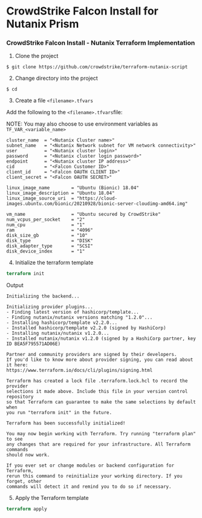 # CrowdStrike Falcon Install for Nutanix Prism

### CrowdStrike Falcon Install - Nutanix Terraform Implementation

1. Clone the project
```
$ git clone https://github.com/crowdstrike/terraform-nutanix-script
```
2. Change directory into the project
```
$ cd
```
3. Create a file `<filename>.tfvars`

Add the following to the `<filename>.tfvars`file:

NOTE: You may also choose to use environment variables as `TF_VAR_<variable_name>`

```code
cluster_name  = "<Nutanix Cluster name>"
subnet_name   = "<Nutanix Network subnet for VM network connectivity>"
user          = "<Nutanix cluster login>"
password      = "<Nutanix cluster login password>"
endpoint      = "<Nutanix cluster IP address>"
cid           = "<Falcon Customer ID>"
client_id     = "<Falcon OAUTH CLIENT ID>"
client_secret = "<Falcon OAUTH SECRET>"

linux_image_name        = "Ubuntu (Bionic) 18.04"
linux_image_description = "Ubuntu 18.04"
linux_image_source_uri  = "https://cloud-images.ubuntu.com/bionic/20210928/bionic-server-cloudimg-amd64.img"

vm_name                 = "Ubuntu secured by CrowdStrike"
num_vcpus_per_socket    = "2"
num_cpu                 = "1"
ram                     = "4096"
disk_size_gb            = "10"
disk_type               = "DISK"
disk_adapter_type       = "SCSI"
disk_device_index       = "1"
```

4. Initialize the terraform template

```terraform
terraform init
```
Output
```text
Initializing the backend...

Initializing provider plugins...
- Finding latest version of hashicorp/template...
- Finding nutanix/nutanix versions matching "1.2.0"...
- Installing hashicorp/template v2.2.0...
- Installed hashicorp/template v2.2.0 (signed by HashiCorp)
- Installing nutanix/nutanix v1.2.0...
- Installed nutanix/nutanix v1.2.0 (signed by a HashiCorp partner, key ID BEA5F795571AD06E)

Partner and community providers are signed by their developers.
If you'd like to know more about provider signing, you can read about it here:
https://www.terraform.io/docs/cli/plugins/signing.html

Terraform has created a lock file .terraform.lock.hcl to record the provider
selections it made above. Include this file in your version control repository
so that Terraform can guarantee to make the same selections by default when
you run "terraform init" in the future.

Terraform has been successfully initialized!

You may now begin working with Terraform. Try running "terraform plan" to see
any changes that are required for your infrastructure. All Terraform commands
should now work.

If you ever set or change modules or backend configuration for Terraform,
rerun this command to reinitialize your working directory. If you forget, other
commands will detect it and remind you to do so if necessary.
```

5. Apply the Terraform template

```terraform
terraform apply
```
